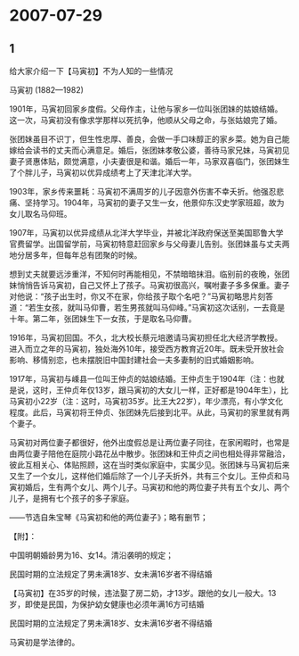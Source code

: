 # 2007-07-29

## 1

给大家介绍一下【马寅初】不为人知的一些情况 

马寅初 (1882—1982)

1901年，马寅初回家乡度假。父母作主，让他与家乡一位叫张团妹的姑娘结婚。这一次，马寅初没有像求学那样以死抗争，他顺从父母之命，与张姑娘完了婚。

张团妹虽目不识丁，但生性忠厚、善良，会做一手口味醇正的家乡菜。她为自己能嫁给会读书的丈夫而心满意足。婚后，张团妹孝敬公婆，善待马家兄妹，马寅初见妻子贤惠体贴，颇觉满意，小夫妻很是和谐。婚后一年，马家双喜临门，张团妹生了个胖儿子，马寅初以优异成绩考上了天津北洋大学。

1903年，家乡传来噩耗：马寅初不满周岁的儿子因意外伤害不幸夭折。他强忍悲痛、坚持学习。1904年，马寅初的妻子又生一女，他景仰东汉史学家班超，故为女儿取名马仰班。

1907年，马寅初以优异成绩从北洋大学毕业，并被北洋政府保送至美国耶鲁大学官费留学。出国留学前，马寅初特意赶回家乡与父母妻儿告别。张团妹虽与丈夫两地分居多年，但每年总有团聚的时候。

想到丈夫就要远涉重洋，不知何时再能相见，不禁暗暗抹泪。临别前的夜晚，张团妹悄悄告诉马寅初，自己又怀上了孩子。马寅初很高兴，嘱咐妻子多多保重。妻子对他说：“孩子出生时，你又不在家，你给孩子取个名吧？”马寅初略思片刻答道：“若生女孩，就叫马仰曹，若生男孩就叫马仰峰。”马寅初这次话别，一去竟是十年。第二年，张团妹生下一女孩，于是取名马仰曹。

1916年，马寅初回国。不久，北大校长蔡元培邀请马寅初担任北大经济学教授。进入而立之年的马寅初，独处海外10年，接受西方教育近20年。既未受开放社会影响、移情别恋，也未摆脱旧中国封建社会一夫多妻制的旧式婚姻影响。

1917年，马寅初与嵊县一位叫王仲贞的姑娘结婚。王仲贞生于1904年（注：也就是说，这时，王仲贞年仅13岁，跟马寅初的大女儿一样，正好都是1904年生），比马寅初小22岁（注：这时，马寅初35岁。比王大22岁），年少漂亮，有小学文化程度。此后，马寅初将王仲贞、张团妹先后接到北平。从此，马寅初的家里就有两个妻子。

马寅初对两位妻子都很好，他外出度假总是让两位妻子同往，在家闲暇时，也常是由两位妻子陪他在庭院小路花丛中散步。张团妹和王仲贞之间也相处得非常融洽，彼此互相关心、体贴照顾，这在当时类似家庭中，实属少见。张团妹与马寅初后来又生了一个女儿，这样他们婚后除了一个儿子夭折外，共有三个女儿。王仲贞和马寅初婚后，生有两个女儿、两个儿子。马寅初和他的两位妻子共有五个女儿、两个儿子，是拥有七个孩子的多子家庭。

——节选自朱宝琴《马寅初和他的两位妻子》；略有删节；

【附】：

中国明朝婚龄男为16、女14。清沿袭明的规定；

民国时期的立法规定了男未满18岁、女未满16岁者不得结婚

【马寅初】在35岁的时候，违法娶了房二奶，才13岁。跟他的女儿一般大。13岁，即使是民国，为保护幼女健康也必须年满16方可结婚

民国时期的立法规定了男未满18岁、女未满16岁者不得结婚

马寅初是学法律的。


